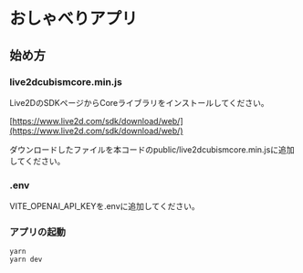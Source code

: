 # おしゃべりアプリ

## 始め方
### live2dcubismcore.min.js
Live2DのSDKページからCoreライブラリをインストールしてください。

[https://www.live2d.com/sdk/download/web/](https://www.live2d.com/sdk/download/web/)

ダウンロードしたファイルを本コードのpublic/live2dcubismcore.min.jsに追加してください。

### .env
VITE_OPENAI_API_KEYを.envに追加してください。

### アプリの起動

```
yarn
yarn dev
```
